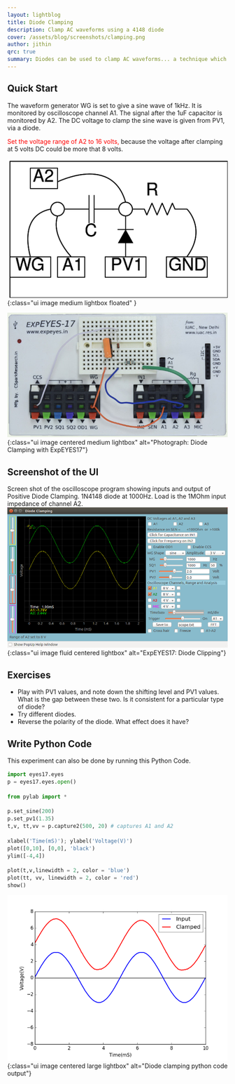 ```yaml
---
layout: lightblog
title: Diode Clamping
description: Clamp AC waveforms using a 4148 diode
cover: /assets/blog/screenshots/clamping.png
author: jithin
qrc: true
summary: Diodes can be used to clamp AC waveforms... a technique which essentially shifts the entire waveform up or down. You will need the waveform generators and oscilloscope of ExpEYES, as well as a voltage output(PV1). and a diode.
---
```



## Quick Start

The waveform generator WG is set to give a sine wave of 1kHz.
It is monitored by oscilloscope channel A1. The signal after the 1uF capacitor is monitored by A2. 
The DC voltage to clamp the sine wave is given from PV1, via a diode. 

<span style="color:red">Set the voltage range of A2 to 16 volts, </span> because the voltage after clamping at 5 volts DC could be more that 8 volts.

![](/assets/blog/schematics/clamping.png){:class="ui image medium lightbox floated" }

![](/assets/blog/photographs/clamping.jpg){:class="ui image centered medium lightbox" alt="Photograph: Diode Clamping with ExpEYES17"}

<div class="ui clearing divider"></div>

## Screenshot of the UI

Screen shot of the oscilloscope program showing inputs and output of Positive Diode Clamping.  1N4148 diode at 1000Hz. Load is the 1MOhm input impedance of channel A2.
![](/assets/blog/screenshots/clamping.png){:class="ui image fluid centered lightbox" alt="ExpEYES17: Diode Clipping"}

## Exercises

+ Play with PV1 values, and note down the shifting level and PV1 values. What is the gap between these two. Is it consistent for a particular type of diode?
+ Try different diodes.
+ Reverse the polarity of the diode. What effect does it have?

## Write Python Code

This experiment can also be done by running this Python Code.

```python
import eyes17.eyes
p = eyes17.eyes.open()

from pylab import *

p.set_sine(200)
p.set_pv1(1.35)    
t,v, tt,vv = p.capture2(500, 20) # captures A1 and A2

xlabel('Time(mS)'); ylabel('Voltage(V)')
plot([0,10], [0,0], 'black')
ylim([-4,4])

plot(t,v,linewidth = 2, color = 'blue')
plot(tt, vv, linewidth = 2, color = 'red') 
show()
```

![](/assets/blog/screenshots/clamping-mpl.png){:class="ui image centered large lightbox" alt="Diode clamping python code output"}

